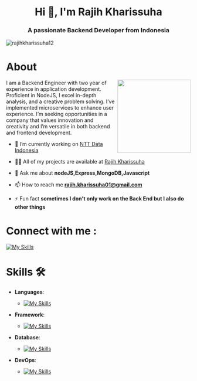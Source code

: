 <h1 align="center">Hi 👋, I'm Rajih Kharissuha</h1>
<h3 align="center">A passionate Backend Developer from Indonesia</h3>

<p align="left"> <img src="https://komarev.com/ghpvc/?username=rajihkharissuha12&label=Profile%20views&color=0e75b6&style=flat" alt="rajihkharissuha12" /> </p>

# About
<img align='right' src='https://media.giphy.com/media/du3J3cXyzhj75IOgvA/giphy.gif' width='200'>

I am a Backend Engineer with two year of experience in application development. Proficient in NodeJS, I excel in-depth
analysis, and a creative problem solving. I’ve implemented microservices to enhance user experience. I’m seeking
opportunities in a company that values innovation and creativity and I’m versatile in both backend and frontend
development.

- 🔭 I’m currently working on [NTT Data Indonesia](https://www.nttdata.com/id/en)

- 👨‍💻 All of my projects are available at [Rajih Kharissuha](https://rajihkharissuha12.github.io/)

- 💬 Ask me about **nodeJS,Express,MongoDB,Javascript**

- 📫 How to reach me **rajih.kharissuha01@gmail.com**

- ⚡ Fun fact **sometimes I don't only work on the Back End but I also do other things**

# Connect with me :
[![My Skills](https://skillicons.dev/icons?i=linkedin)](https://www.linkedin.com/in/rajih-kharissuha/)

#  Skills 🛠️
- **Languages**:
  
  - [![My Skills](https://skillicons.dev/icons?i=js,html,css)](https://skillicons.dev)
- **Framework**:  &nbsp;&nbsp;          
  
  - [![My Skills](https://skillicons.dev/icons?i=express,nestjs,nextjs,react)](https://skillicons.dev)
- **Database**: &nbsp;&nbsp;&nbsp;&nbsp;&nbsp;

  - [![My Skills](https://skillicons.dev/icons?i=mysql,postgres,mongodb)](https://skillicons.dev)
- **DevOps**:    &nbsp;&nbsp;&nbsp;&nbsp;

  - [![My Skills](https://skillicons.dev/icons?i=aws,linux,docker,git)](https://skillicons.dev)


<!-- <h3 align="left">GitHub Stats:</h3> -->

<!-- <p><img align="center" src="https://github-readme-stats.vercel.app/api/top-langs?username=rajihkharissuha12&show_icons=true&locale=en&layout=compact" alt="rajihkharissuha12" /></p> -->

<!-- <p>&nbsp;<img align="center" src="https://github-readme-stats.vercel.app/api?username=rajihkharissuha12&show_icons=true&locale=en" alt="rajihkharissuha12" /></p> -->
<!-- <a href="https://github.com/Rajihkharissuha12/github-readme-stats"><img align="center" src="https://github-readme-stats.vercel.app/api?username=Rajihkharissuha12&show_icons=true&include_all_commits=true&theme=buefy&hide_border=true" alt="rajihkharissuha12github stats" /></a> -->
